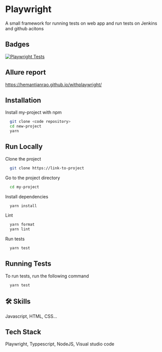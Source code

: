 
# Playwright

A small framework for running tests on web app and run tests on Jenkins and github acitons


## Badges
[![Playwright Tests](https://github.com/hemantjanrao/withplaywright/actions/workflows/playwright.yml/badge.svg)](https://github.com/hemantjanrao/withplaywright/actions/workflows/playwright.yml)

## Allure report
https://hemantjanrao.github.io/withplaywright/

## Installation

Install my-project with npm

```bash
  git clone <code repository>
  cd new-project
  yarn

```
    
## Run Locally

Clone the project

```bash
  git clone https://link-to-project
```

Go to the project directory

```bash
  cd my-project
```

Install dependencies

```bash
  yarn install
```

Lint

```bash
  yarn format
  yarn lint
```

Run tests

```bash
  yarn test
```

## Running Tests

To run tests, run the following command

```bash
  yarn test
```


## 🛠 Skills
Javascript, HTML, CSS...


## Tech Stack

Playwright, Typpescript, NodeJS, Visual studio code
